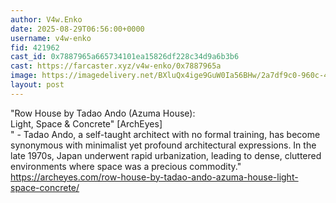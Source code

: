 ```yaml
---
author: V4w.Enko
date: 2025-08-29T06:56:00+0000
username: v4w-enko
fid: 421962
cast_id: 0x7887965a665734101ea15826df228c34d9a6b3b6
cast: https://farcaster.xyz/v4w-enko/0x7887965a
image: https://imagedelivery.net/BXluQx4ige9GuW0Ia56BHw/2a7df9c0-960c-4745-fbc4-3cc8b9ad7000/original
layout: post
---
```

"Row House by Tadao Ando (Azuma House):   
Light, Space & Concrete" [ArchEyes]  
" - Tadao Ando, a self-taught architect with no formal training, has become synonymous with minimalist yet profound architectural expressions. In the late 1970s, Japan underwent rapid urbanization, leading to dense, cluttered environments where space was a precious commodity." https://archeyes.com/row-house-by-tadao-ando-azuma-house-light-space-concrete/  

<img src='https://imagedelivery.net/BXluQx4ige9GuW0Ia56BHw/2a7df9c0-960c-4745-fbc4-3cc8b9ad7000/original' alt='' referrerpolicy='no-referrer'/>